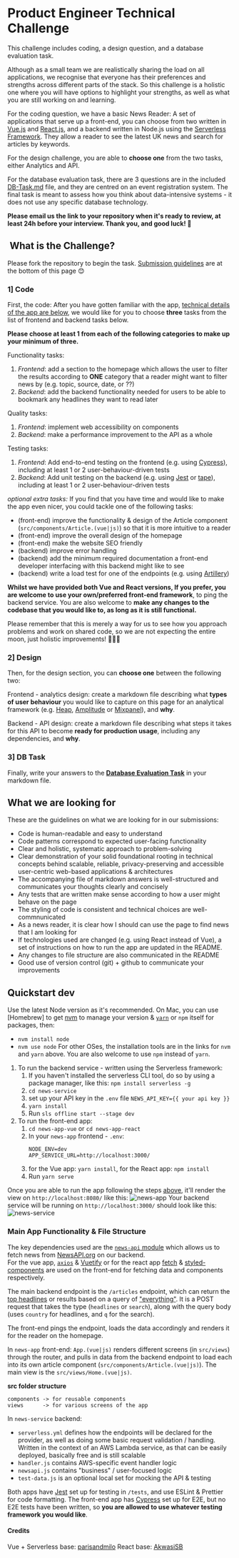 # Product Engineer Technical Challenge

This challenge includes coding, a design question, and a database evaluation task.

Although as a small team we are realistically sharing the load on all applications, we recognise that everyone has their preferences and strengths across different parts of the stack. So this challenge is a holistic one where you will have options to highlight your strengths, as well as what you are still working on and learning. 

For the coding question, we have a basic News Reader: A set of applications that serve up a front-end, you can choose from two written in [Vue.js](https://vuejs.org/) and [React.js](https://reactjs.org/), and a backend written in Node.js using the [Serverless Framework](https://serverless.com/). They allow a reader to see the latest UK news and search for articles by keywords.

For the design challenge, you are able to **choose one** from the two tasks, either Analytics and API.

For the database evaluation task, there are 3 questions are in the included [DB-Task.md](DB-Task.md) file, and they are centred on an event registration system. The final task is meant to assess how you think about data-intensive systems - it does not use any specific database technology.

**Please email us the link to your repository when it's ready to review, at least 24h before your interview. Thank you, and good luck! 🎉**

##  What is the Challenge?

Please fork the repository to begin the task. [Submission guidelines](#what-we-are-looking-for) are at the bottom of this page 😊

### 1] Code
First, the code: After you have gotten familiar with the app, [technical details of the app are below](#main-app-functionality--file-structure), we would like for you to choose **three** tasks from the list of frontend and backend tasks below. 

**Please choose at least 1 from each of the following categories to make up your minimum of three.**

Functionality tasks:
1. *Frontend*: add a section to the homepage which allows the user to filter the results according to **ONE** category that a reader might want to filter news by (e.g. topic, source, date, or ??) 
2. *Backend*: add the backend functionality needed for users to be able to bookmark any headlines they want to read later

Quality tasks:
1. *Frontend*: implement web accessibility on components
2. *Backend*: make a performance improvement to the API as a whole
   
Testing tasks:
1. *Frontend*: Add end-to-end testing on the frontend (e.g. using [Cypress](https://www.cypress.io/)), including at least 1 or 2 user-behaviour-driven tests
2. *Backend*: Add unit testing on the backend (e.g. using [Jest](https://www.serverless.com/blog/unit-testing-nodejs-serverless-jest/) or [tape](https://www.npmjs.com/package/tape)), including at least 1 or 2 user-behaviour-driven tests

*optional extra tasks:* 
If you find that you have time and would like to make the app even nicer, you could tackle one of the following tasks:
   - (front-end) improve the functionality & design of the Article component (`src/components/Article.(vue|js)`) so that it is more intuitive to a reader
   - (front-end) improve the overall design of the homepage
   - (front-end) make the website SEO friendly
   - (backend) improve error handling
   - (backend) add the minimum required documentation a front-end developer interfacing with this backend might like to see
   - (backend) write a load test for one of the endpoints (e.g. using [Artillery](https://artillery.io/docs/guides/overview/welcome.html))
   
**Whilst we have provided both Vue and React versions, If you prefer, you are welcome to use your own/preferred front-end framework**, to ping the backend service. You are also welcome to **make any changes to the codebase that you would like to, as long as it is still functional.** 

Please remember that this is merely a way for us to see how you approach problems and work on shared code, so we are not expecting the entire moon, just holistic improvements! 😬😅😊

### 2] Design
Then, for the design section, you can **choose one** between the following two:

Frontend - analytics design: create a markdown file describing what **types of user behaviour** you would like to capture on this page for an analytical framework (e.g. [Heap](https://docs.heap.io/docs), [Amplitude](https://developers.amplitude.com/docs) or [Mixpanel](https://developer.mixpanel.com/docs)), and **why**.

Backend - API design: create a markdown file describing what steps it takes for this API to become **ready for production usage**, including any dependencies, and **why**.

### 3] DB Task
Finally, write your answers to the **[Database Evaluation Task](DB-Task.md)** in your markdown file.

## What we are looking for

These are the guidelines on what we are looking for in our submissions:
- Code is human-readable and easy to understand
- Code patterns correspond to expected user-facing functionality
- Clear and holistic, systematic approach to problem-solving
- Clear demonstration of your solid foundational rooting in technical concepts behind scalable, reliable, privacy-preserving and accessible user-centric web-based applications & architectures
- The accompanying file of markdown answers is well-structured and communicates your thoughts clearly and concisely
- Any tests that are written make sense according to how a user might behave on the page
- The styling of code is consistent and technical choices are well-commnunicated
- As a news reader, it is clear how I should can use the page to find news that I am looking for
- If technologies used are changed (e.g. using React instead of Vue), a set of instructions on how to run the app are updated in the README.
- Any changes to file structure are also communicated in the README
- Good use of version control (git) + github to communicate your improvements
## Quickstart dev

Use the latest Node version as it's recommended.
On Mac, you can use [Homebrew] to get [nvm](https://github.com/nvm-sh/nvm) to manage your version & [`yarn`](https://classic.yarnpkg.com/en/docs/install/#mac-stable) or `npm` itself for packages, then:
- `nvm install node`
- `nvm use node`
For other OSes, the installation tools are in the links for `nvm` and `yarn` above. You are also welcome to use `npm` instead of `yarn`.

1. To run the backend service - written using the Serverless framework:
   1. If you haven't installed the serverless CLI tool, do so by using a package manager, like this: `npm install serverless -g`
   2. `cd news-service`
   3. set up your API key in the `.env` file `NEWS_API_KEY={{ your api key }}`
   4. `yarn install`
   5. Run `sls offline start --stage dev`
2. To run the front-end app:
   1. `cd news-app-vue` or `cd news-app-react`
   2. In your `news-app` frontend - `.env`:
        ```
        NODE_ENV=dev
        APP_SERVICE_URL=http://localhost:3000/
        ```
   3. for the Vue app: `yarn install`, for the React app: `npm install`
   4. Run `yarn serve`

Once you are able to run the app following the steps [above](#quickstart-dev), it'll render the view on `http://localhost:8080/` like this: ![news-app](news-app.png)
Your backend service will be running on `http://localhost:3000/` should look like this:
![news-service](news-service.png)

###  Main App Functionality & File Structure

The key dependencies used are the [`news-api` module](https://www.npmjs.com/package/newsapi) which allows us to fetch news from [NewsAPI.org](https://newsapi.org/) on our backend.<br>
For the vue app, [`axios`](https://www.npmjs.com/package/axios) & [Vuetify](https://vuetifyjs.com/en/) or for the react app [fetch](https://developer.mozilla.org/en-US/docs/Web/API/Fetch_API/Using_Fetch) & [styled-components](https://styled-components.com/) are used on the front-end for fetching data and components respectively.

The main backend endpoint is the `/articles` endpoint, which can return the [top headlines](https://newsapi.org/docs/endpoints/top-headlines) or results based on a query of ["everything"](https://newsapi.org/docs/endpoints/everything). It is a POST request that takes the type (`headlines` or `search`), along with the query body (uses `country` for headlines, and `q` for the search).

The front-end pings the endpoint, loads the data accordingly and renders it for the reader on the homepage.

In `news-app` front-end: `App.(vue|js)` renders different screens (in `src/views`) through the router, and pulls in data from the backend endpoint to load each into its own article component (`src/components/Article.(vue|js)`). The main view is the `src/views/Home.(vue|js)`.

**src folder structure**
```
components -> for reusable components
views      -> for various screens of the app
```

In `news-service` backend: 
- `serverless.yml` defines how the endpoints will be declared for the provider, as well as doing some basic request validation / handling. Written in the context of an AWS Lambda service, as that can be easily deployed, basically free and is still scalable
- `handler.js` contains AWS-specific event handler logic
- `newsapi.js` contains "business" / user-focused logic 
- `test-data.js` is an optional local set for mocking the API & testing

Both apps have [Jest](https://jestjs.io/) set up for testing in `/tests`, and use ESLint & Prettier for code formatting. The front-end app has [Cypress](https://www.cypress.io/) set up for E2E, but no E2E tests have been written, so **you are allowed to use whatever testing framework you would like**.

#### Credits
Vue + Serverless base: [parisandmilo](https://github.com/parisandmilo)
React base: [AkwasiSB](https://github.com/AkwasiSB) 
